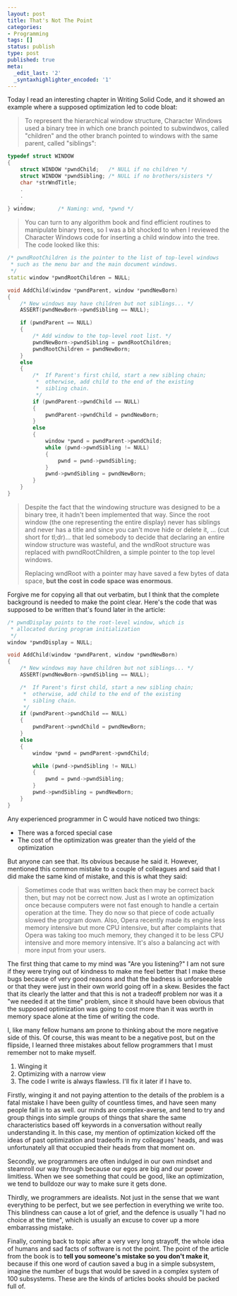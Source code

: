 ```yaml
---
layout: post
title: That's Not The Point
categories:
- Programming
tags: []
status: publish
type: post
published: true
meta:
  _edit_last: '2'
  _syntaxhighlighter_encoded: '1'
---
```

Today I read an interesting chapter in Writing Solid Code, and it showed an example where a supposed optimization led to code bloat:

<blockquote>
To represent the hierarchical window structure, Character Windows used a binary tree in which one branch pointed to subwindwos, called "children" and the other branch pointed to windows with the same parent, called "siblings":
</blockquote>

``` c++
typedef struct WINDOW
{
	struct WINDOW *pwndChild;	/* NULL if no children */
	struct WINDOW *pwndSibling;	/* NULL if no brothers/sisters */
	char *strWndTitle;
	.
	.
	.
} window;		/* Naming: wnd, *pwnd */
```

<blockquote>
You can turn to any algorithm book and find efficient routines to manipulate binary trees, so I was a bit shocked to when I reviewed the Character Windows code for inserting a child window into the tree. The code looked like this:
</blockquote>

``` c++
/* pwndRootChildren is the pointer to the list of top-level windows
 * such as the menu bar and the main document windows.
 */
static window *pwndRootChildren = NULL;

void AddChild(window *pwndParent, window *pwndNewBorn)
{
	/* New windows may have children but not siblings... */
	ASSERT(pwndNewBorn->pwndSibling == NULL);

	if (pwndParent == NULL)
	{
		/* Add window to the top-level root list. */
		pwndNewBorn->pwndSibling = pwndRootChildren;
		pwndRootChildren = pwndNewBorn;
	}
	else
	{
		/*  If Parent's first child, start a new sibling chain;
		 *  otherwise, add child to the end of the existing
		 *  sibling chain.
		 */
		if (pwndParent->pwndChild == NULL)
		{
			pwndParent->pwndChild = pwndNewBorn;
		}
		else
		{
			window *pwnd = pwndParent->pwndChild;
			while (pwnd->pwndSibling != NULL)
			{
				pwnd = pwnd->pwndSibling;
			}
			pwnd->pwndSibling = pwndNewBorn;
		}
	}
}
```

<blockquote>
Despite the fact that the windowing structure was designed to be a binary tree, it hadn't been implemented that way. Since the root window (the one representing the entire display) never has siblings and never has a title and since you can't move hide or delete it, ... (cut short for tl;dr)... that led somebody to decide that declaring an entire window structure was wasteful, and the wndRoot structure was replaced with pwndRootChildren, a simple pointer to the top level windows.

Replacing wndRoot with a pointer may have saved a few bytes of data space, <b>but the cost in code space was enormous</b>.

</blockquote>

Forgive me for copying all that out verbatim, but I think that the complete background is needed to make the point clear. Here's the code that was supposed to be written that's found later in the article:

``` c++
/* pwndDisplay points to the root-level window, which is
 * allocated during program initialization
 */
window *pwndDisplay = NULL;

void AddChild(window *pwndParent, window *pwndNewBorn)
{
	/* New windows may have children but not siblings... */
	ASSERT(pwndNewBorn->pwndSibling == NULL);

	/*  If Parent's first child, start a new sibling chain;
	 *  otherwise, add child to the end of the existing
	 *  sibling chain.
	 */
	if (pwndParent->pwndChild == NULL)
	{
		pwndParent->pwndChild = pwndNewBorn;
	}
	else
	{
		window *pwnd = pwndParent->pwndChild;

		while (pwnd->pwndSibling != NULL)
		{
			pwnd = pwnd->pwndSibling;
		}
		pwnd->pwndSibling = pwndNewBorn;
	}
}
```

Any experienced programmer in C would have noticed two things:
<ul>
<li>There was a forced special case</li><li>The cost of the optimization was greater than the yield of the optimization</li>
</ul>
But anyone can see that. Its obvious because he said it. However, mentioned this common mistake to a couple of colleagues and said that I did make the same kind of mistake, and this is what they said:

<blockquote>
Sometimes code that was written back then may be correct back then, but may not be correct now. Just as I wrote an optimization once because computers were not fast enough to handle a certain operation at the time. They do now so that piece of code actually slowed the program down. Also, Opera recently made its engine less memory intensive but more CPU intensive, but after complaints that Opera was taking too much memory, they changed it to be less CPU intensive and more memory intensive. It's also a balancing act with more input from your users.
</blockquote>

The first thing that came to my mind was "Are you listening?" I am not sure if they were trying out of kindness to make me feel better that I make these bugs because of very good reasons and that the badness is unforseeable or that they were just in their own world going off in a skew. Besides the fact that its clearly the latter and that this is not a tradeoff problem nor was it a "we needed it at the time" problem, since it should have been obvious that the supposed optimization was going to cost more than it was worth in memory space alone at the time of writing the code. 

I, like many fellow humans am prone to thinking about the more negative side of this. Of course, this was meant to be a negative post, but on the flipside, I learned three mistakes about fellow programmers that I must remember not to make myself.
<ol>
<li>Winging it</li><li>Optimizing with a narrow view</li><li>The code I write is always flawless. I'll fix it later if I have to.</li>
</ol>
Firstly, winging it and not paying attention to the details of the problem is a fatal mistake I have been guilty of countless times, and have seen many people fall in to as well. our minds are complex-averse, and tend to try and group things into simple groups of things that share the same characteristics based off keywords in a conversation without really understanding it. In this case, my mention of optimization kicked off the ideas of past optimization and tradeoffs in my colleagues' heads, and was unfortunately all that occupied their heads from that moment on.

Secondly, we programmers are often indulged in our own mindset and steamroll our way through because our egos are big and our power limitless. When we see something that could be good, like an optimization, we tend to bulldoze our way to make sure it gets done.

Thirdly, we programmers are idealists. Not just in the sense that we want everything to be perfect, but we see perfection in everything we write too. This blindness can cause a lot of grief, and the defence is usually "I had no choice at the time", which is usually an excuse to cover up a more embarrassing mistake.

Finally, coming back to topic after a very very long strayoff, the whole idea of humans and sad facts of software is not the point. The point of the article from the book is to <b>tell you someone's mistake so you don't make it</b>, because if this one word of caution saved a bug in a simple subsystem, imagine the number of bugs that would be saved in a complex system of 100 subsystems. These are the kinds of articles books should be packed full of.
